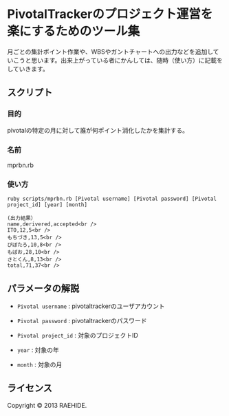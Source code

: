 PivotalTrackerのプロジェクト運営を楽にするためのツール集
======================
月ごとの集計ポイント作業や、WBSやガントチャートへの出力などを追加していこうと思います。出来上がっている者にかんしては、随時（使い方）に記載をしていきます。
 
スクリプト
------
### 目的 ###
pivotalの特定の月に対して誰が何ポイント消化したかを集計する。

### 名前 ###
mprbn.rb

### 使い方 ###
    ruby scripts/mprbn.rb [Pivotal username] [Pivotal password] [Pivotal project_id] [year] [month]

    (出力結果）
    name,derivered,accepted<br />
    ITO,12,5<br />
    もちづき,13,5<br />
    ぴぼたろ,10,8<br />
    もばお,28,10<br />
    さとくん,8,13<br />
    total,71,37<br />
    
パラメータの解説
----------------
+   `Pivotal username` :
    pivotaltrackerのユーザアカウント
 
+   `Pivotal password` :
    pivotaltrackerのパスワード
 
+   `Pivotal project_id` :
    対象のプロジェクトID
 
+   `year` :
    対象の年
    
+   `month` :
    対象の月
 
ライセンス
----------
Copyright &copy; 2013 RAEHIDE.
 
[RAWHIDE.]: http://raw-hide.co.jp
